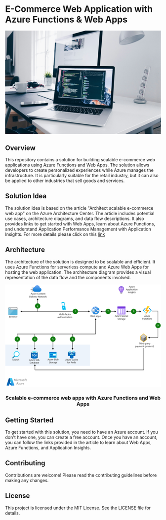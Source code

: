 # E-Commerce Web Application with Azure Functions & Web Apps

<p align="center">
  <img alt="Banner" src="images/banner.jpg" />
</p>

## Overview

This repository contains a solution for building scalable e-commerce web applications using Azure Functions and Web Apps. The solution allows developers to create personalized experiences while Azure manages the infrastructure. It is particularly suitable for the retail industry, but it can also be applied to other industries that sell goods and services.

## Solution Idea

The solution idea is based on the article "Architect scalable e-commerce web app" on the Azure Architecture Center. The article includes potential use cases, architecture diagrams, and data flow descriptions. It also provides links to get started with Web Apps, learn about Azure Functions, and understand Application Performance Management with Application Insights. For more details please click on this [link](https://learn.microsoft.com/en-us/azure/architecture/web-apps/idea/scalable-ecommerce-web-app)


## Architecture

The architecture of the solution is designed to be scalable and efficient. It uses Azure Functions for serverless compute and Azure Web Apps for hosting the web application. The architecture diagram provides a visual representation of the data flow and the components involved.

<p align="center">
  <img alt="architecture" src="images/architecture.png" />
  <h3 align="center">Scalable e-commerce web apps with Azure Functions and Web Apps </h3>
</p>

## Getting Started

To get started with this solution, you need to have an Azure account. If you don't have one, you can create a free account. Once you have an account, you can follow the links provided in the article to learn about Web Apps, Azure Functions, and Application Insights.

## Contributing

Contributions are welcome! Please read the contributing guidelines before making any changes.

## License

This project is licensed under the MIT License. See the LICENSE file for details.
